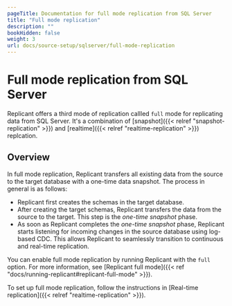 ```yaml
---
pageTitle: Documentation for full mode replication from SQL Server
title: "Full mode replication"
description: ""
bookHidden: false
weight: 3
url: docs/source-setup/sqlserver/full-mode-replication
---
```


# Full mode replication from SQL Server
Replicant offers a third mode of replication callled `full` mode for replicating data from SQL Server. It's a combination of [snapshot]({{< relref "snapshot-replication" >}}) and [realtime]({{< relref "realtime-replication" >}}) replcation.

## Overview
In full mode replication, Replicant transfers all existing data from the source to the target database with a one-time data snapshot. The process in general is as follows: 

- Replicant first creates the schemas in the target database. 
- After creating the target schemas, Replicant transfers the data from the source to the target. This step is the _one-time snapshot_ phase. 
- As soon as Replicant completes the _one-time snapshot_ phase, Replicant starts listening for incoming changes in the source database using log-based CDC. This allows Replicant to seamlessly transition to continuous and real-time replication.

You can enable full mode replication by running Replicant with the `full` option. For more information, see [Replicant full mode]({{< ref "docs/running-replicant#replicant-full-mode" >}}).

To set up full mode replication, follow the instructions in [Real-time replication]({{< relref "realtime-replication" >}}).